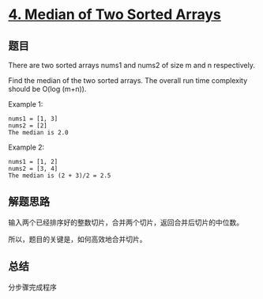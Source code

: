 # [4. Median of Two Sorted Arrays](https://leetcode-cn.com/problems/median-of-two-sorted-arrays/)

## 题目
There are two sorted arrays nums1 and nums2 of size m and n respectively.

Find the median of the two sorted arrays. The overall run time complexity should be O(log (m+n)).

Example 1:
```
nums1 = [1, 3]
nums2 = [2]
The median is 2.0
```
Example 2:
```
nums1 = [1, 2]
nums2 = [3, 4]
The median is (2 + 3)/2 = 2.5
```
## 解题思路
输入两个已经排序好的整数切片，合并两个切片，返回合并后切片的中位数。

所以，题目的关键是，如何高效地合并切片。

## 总结
分步骤完成程序

